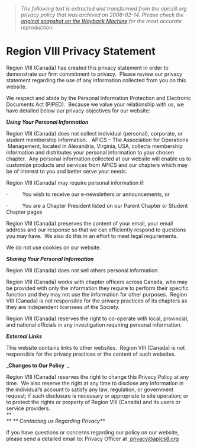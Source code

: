 > *The following text is extracted and transformed from the apics8.org privacy policy that was archived on 2006-02-14. Please check the [original snapshot on the Wayback Machine](https://web.archive.org/web/20060214061636id_/http%3A//www.apics8.org/Privacy%2520Statement.htm) for the most accurate reproduction.*

# Region VIII Privacy Statement

Region VIII (Canada) has created this privacy statement in order to demonstrate our firm commitment to privacy.  Please review our privacy statement regarding the use of any information collected from you on this website. 

We respect and abide by the Personal Information Protection and Electronic Documents Act (PIPED).  Because we value your relationship with us, we have detailed below our privacy objectives for our website:

**_Using Your Personal Information_**

Region VIII (Canada) does not collect individual (personal), corporate, or student membership information.   APICS – The Association for Operations  Management, located in Alexandria, Virginia, USA, collects membership information and distributes your personal information to your chosen chapter.  Any personal information collected at our website will enable us to customize products and services from APICS and our chapters which may be of interest to you and better serve your needs.

Region VIII (Canada) may require personal information if:

·          You wish to receive our e-newsletters or announcements, or

·          You are a Chapter President listed on our Parent Chapter or Student Chapter pages

Region VIII (Canada) preserves the content of your email, your email address and our response so that we can efficiently respond to questions you may have.  We also do this in an effort to meet legal requirements. 

We do not use cookies on our website. 

**_Sharing Your Personal Information_**

Region VIII (Canada) does not sell others personal information.

Region VIII (Canada) works with chapter officers across Canada, who may be provided with only the information they require to perform their specific function and they may not use the information for other purposes.  Region VIII (Canada) is not responsible for the privacy practices of its chapters as they are independent licensees of the Society.

Region VIII (Canada) reserves the right to co-operate with local, provincial, and national officials in any investigation requiring personal information.

**_External Links_**

This website contains links to other websites.  Region VIII (Canada) is not responsible for the privacy practices or the content of such websites.

**_Changes to Our Policy  _**

Region VIII (Canada) reserves the right to change this Privacy Policy at any time.  We also reserve the right at any time to disclose any information in the individual’s account to satisfy any law, regulation, or government request; if such disclosure is necessary or appropriate to site operation; or to protect the rights or property of Region VIII (Canada) and its users or service providers.  
_**  
** _**_ Contacting us Regarding Privacy_**

If you have questions or concerns regarding our policy on our website, please send a detailed email to:  Privacy Officer at [ privacy@apics8.org ](mailto:axel.dietz@apics.ca)
